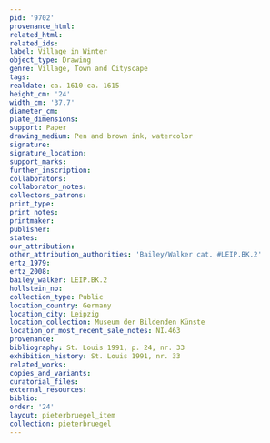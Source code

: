 ```yaml
---
pid: '9702'
provenance_html:
related_html:
related_ids:
label: Village in Winter
object_type: Drawing
genre: Village, Town and Cityscape
tags:
realdate: ca. 1610-ca. 1615
height_cm: '24'
width_cm: '37.7'
diameter_cm:
plate_dimensions:
support: Paper
drawing_medium: Pen and brown ink, watercolor
signature:
signature_location:
support_marks:
further_inscription:
collaborators:
collaborator_notes:
collectors_patrons:
print_type:
print_notes:
printmaker:
publisher:
states:
our_attribution:
other_attribution_authorities: 'Bailey/Walker cat. #LEIP.BK.2'
ertz_1979:
ertz_2008:
bailey_walker: LEIP.BK.2
hollstein_no:
collection_type: Public
location_country: Germany
location_city: Leipzig
location_collection: Museum der Bildenden Künste
location_or_most_recent_sale_notes: NI.463
provenance:
bibliography: St. Louis 1991, p. 24, nr. 33
exhibition_history: St. Louis 1991, nr. 33
related_works:
copies_and_variants:
curatorial_files:
external_resources:
biblio:
order: '24'
layout: pieterbruegel_item
collection: pieterbruegel
---
```

